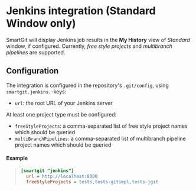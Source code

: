 # Jenkins integration (Standard Window only)

SmartGit will display Jenkins job results in the **My History** view of *Standard* window, if configured. Currently, *free style projects* and *multibranch pipelines* are supported.

## Configuration

The integration is configured in the repository's `.git/config`, using `smartgit.jenkins.`-keys:

* `url`: the root URL of your Jenkins server

At least one project type must be configured:

* `freeStyleProjects`: a comma-separated list of free style project names which should be queried
* `multiBranchPipelines`: a comma-separated list of multibranch pipeline project names which should be queried

#### Example

>
>``` ini
>[smartgit "jenkins"]
>   url = http://localhost:8080
>   freeStyleProjects = tests,tests-gitimpl,tests-jgit
>```
